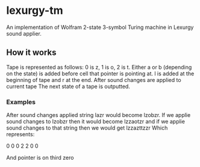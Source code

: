 # lexurgy-tm
An implementation of Wolfram 2-state 3-symbol Turing machine in Lexurgy sound applier.
## How it works
Tape is represented as follows: 0 is z, 1 is o, 2 is t. Either a or b (depending on the state) is added before cell that pointer is pointing at. l is added at the beginning of tape and r at the end. After sound changes are applied to current tape The next state of a tape is outputted.
### Examples
After sound changes applied string lazr would become lzobzr. If we applie sound changes to lzobzr then it would become lzzaotzr and if we applie sound changes to that string then we would get lzzazttzzr Which represents:

0 0 0 2 2 0 0

And pointer is on third zero
